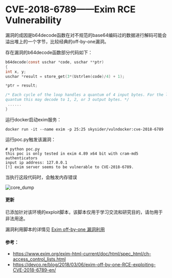 # CVE-2018-6789——Exim RCE Vulnerability

漏洞的成因是b64decode函数在对不规范的base64编码过的数据进行解码可能会溢出堆上的一个字节，比较经典的off-by-one漏洞。

存在漏洞的b64decode函数部分代码如下：

```c
b64decode(const uschar *code, uschar **ptr)
{
int x, y;
uschar *result = store_get(3*(Ustrlen(code)/4) + 1);

*ptr = result;

/* Each cycle of the loop handles a quantum of 4 input bytes. For the last
quantum this may decode to 1, 2, or 3 output bytes. */
 ......
}
```

运行docker启动exim服务：

```shell
docker run -it --name exim -p 25:25 skysider/vulndocker:cve-2018-6789
```

运行poc.py触发该漏洞：

```shell
# python poc.py
this poc is only tested in exim 4.89 x64 bit with cram-md5 authenticators
input ip address: 127.0.0.1
[!] exim server seems to be vulnerable to CVE-2018-6789.
```

当执行这段代码时，会触发内存错误

![core_dump](images/core_dump.png)

#### 更新

已添加针对该环境的exploit脚本，该脚本仅用于学习交流和研究目的，请勿用于非法用途。

漏洞利用脚本的详情见 [Exim off-by-one 漏洞利用](https://www.skysider.top/2018/04/09/Exim-off-by-one-%E6%BC%8F%E6%B4%9E%E5%88%A9%E7%94%A8/)

#### 参考：

- https://www.exim.org/exim-html-current/doc/html/spec_html/ch-access_control_lists.html
- https://devco.re/blog/2018/03/06/exim-off-by-one-RCE-exploiting-CVE-2018-6789-en/

